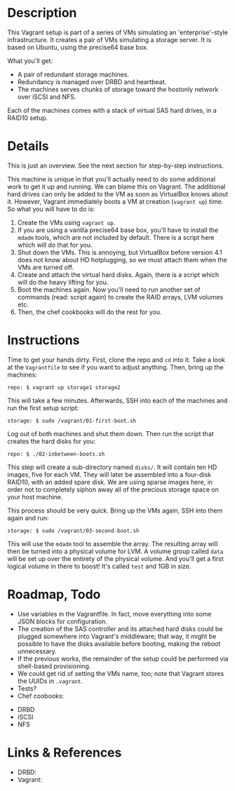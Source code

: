 # Description

This Vagrant setup is part of a series of VMs simulating an 'enterprise'-style infrastructure. It creates a pair of VMs simulating a storage server. It is based on Ubuntu, using the precise64 base box.

What you'll get:

* A pair of redundant storage machines.
* Redundancy is managed over DRBD and heartbeat.
* The machines serves chunks of storage toward the hostonly network over iSCSI and NFS.

Each of the machines comes with a stack of virtual SAS hard drives, in a RAID10 setup.

# Details

This is just an overview. See the next section for step-by-step instructions.

This machine is unique in that you'll actually need to do some additional work to get it up and running. We can blame this on Vagrant. The additional hard drives can only be added to the VM as soon as VirtualBox knows about it. However, Vagrant immediately boots a VM at creation (`vagrant up`) time. So what you will have to do is:

1. Create the VMs using `vagrant up`.
1. If you are using a vanilla precise64 base box, you'll have to install the `mdadm` tools, which are not included by default. There is a script here which will do that for you.
1. Shut down the VMs. This is annoying, but VirtualBox before version 4.1 does not know about HD hotplugging, so we must attach them when the VMs are turned off.
1. Create and attach the virtual hard disks. Again, there is a script which will do the heavy lifting for you.
1. Boot the machines again. Now you'll need to run another set of commands (read: script again) to create the RAID arrays, LVM volumes etc.
1. Then, the chef cookbooks will do the rest for you.

# Instructions

Time to get your hands dirty. First, clone the repo and `cd` into it. Take a look at the `Vagrantfile` to see if you want to adjust anything. Then, bring up the machines:

```
repo: $ vagrant up storage1 storage2
```

This will take a few minutes. Afterwards, SSH into each of the machines and run the first setup script:

```
storage: $ sudo /vagrant/01-first-boot.sh
```

Log out of both machines and shut them down. Then run the script that creates the hard disks for you:

```
repo: $ ./02-inbetween-boots.sh
```

This step will create a sub-directory named `disks/`. It will contain ten HD images, five for each VM. They will later be assembled into a four-disk RAID10, with an added spare disk. We are using sparse images here, in order not to completely siphon away all of the precious storage space on your host machine.

This process should be very quick. Bring up the VMs again, SSH into them again and run:

```
storage: $ sudo /vagrant/03-second-boot.sh
```

This will use the `mdadm` tool to assemble the array. The resulting array will then be turned into a physical volume for LVM. A volume group called `data` will be set up over the entirety of the physical volume. And you'll get a first logical volume in there to boost! It's called `test` and 1GB in size.

# Roadmap, Todo

* Use variables in the Vagrantfile. In fact, move everything into some JSON blocks for configuration.
* The creation of the SAS controller and its attached hard disks could be plugged somewhere into Vagrant's middleware; that way, it might be possible to have the disks available before booting, making the reboot unnecessary.
* If the previous works, the remainder of the setup could be performed via shell-based provisioning.
* We could get rid of setting the VMs name, too; note that Vagrant stores the UUIDs in `.vagrant`.
* Tests?
* Chef coobooks:
- DRBD
- iSCSI
- NFS

# Links & References

* DRBD: 
* Vagrant: 
